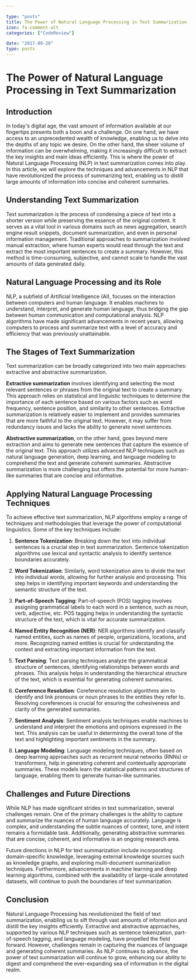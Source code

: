 ```yaml
---

type: "posts"
title: The Power of Natural Language Processing in Text Summarization
icon: fa-comment-alt
categories: ["CodeReview"]

date: "2017-09-20"
type: posts
---
```





# The Power of Natural Language Processing in Text Summarization

## Introduction

In today's digital age, the vast amount of information available at our fingertips presents both a boon and a challenge. On one hand, we have access to an unprecedented wealth of knowledge, enabling us to delve into the depths of any topic we desire. On the other hand, the sheer volume of information can be overwhelming, making it increasingly difficult to extract the key insights and main ideas efficiently. This is where the power of Natural Language Processing (NLP) in text summarization comes into play. In this article, we will explore the techniques and advancements in NLP that have revolutionized the process of summarizing text, enabling us to distill large amounts of information into concise and coherent summaries.

## Understanding Text Summarization

Text summarization is the process of condensing a piece of text into a shorter version while preserving the essence of the original content. It serves as a vital tool in various domains such as news aggregation, search engine result snippets, document summarization, and even in personal information management. Traditional approaches to summarization involved manual extraction, where human experts would read through the text and extract the most important sentences to create a summary. However, this method is time-consuming, subjective, and cannot scale to handle the vast amounts of data generated daily.

## Natural Language Processing and its Role

NLP, a subfield of Artificial Intelligence (AI), focuses on the interaction between computers and human language. It enables machines to understand, interpret, and generate human language, thus bridging the gap between human communication and computational analysis. NLP algorithms have made significant advancements in recent years, allowing computers to process and summarize text with a level of accuracy and efficiency that was previously unattainable.

## The Stages of Text Summarization

Text summarization can be broadly categorized into two main approaches: extractive and abstractive summarization.

**Extractive summarization** involves identifying and selecting the most relevant sentences or phrases from the original text to create a summary. This approach relies on statistical and linguistic techniques to determine the importance of each sentence based on various factors such as word frequency, sentence position, and similarity to other sentences. Extractive summarization is relatively easier to implement and provides summaries that are more faithful to the original text. However, it may suffer from redundancy issues and lacks the ability to generate novel sentences.

**Abstractive summarization**, on the other hand, goes beyond mere extraction and aims to generate new sentences that capture the essence of the original text. This approach utilizes advanced NLP techniques such as natural language generation, deep learning, and language modeling to comprehend the text and generate coherent summaries. Abstractive summarization is more challenging but offers the potential for more human-like summaries that are concise and informative.

## Applying Natural Language Processing Techniques

To achieve effective text summarization, NLP algorithms employ a range of techniques and methodologies that leverage the power of computational linguistics. Some of the key techniques include:

1. **Sentence Tokenization**: Breaking down the text into individual sentences is a crucial step in text summarization. Sentence tokenization algorithms use lexical and syntactic analysis to identify sentence boundaries accurately.

2. **Word Tokenization**: Similarly, word tokenization aims to divide the text into individual words, allowing for further analysis and processing. This step helps in identifying important keywords and understanding the semantic structure of the text.

3. **Part-of-Speech Tagging**: Part-of-speech (POS) tagging involves assigning grammatical labels to each word in a sentence, such as noun, verb, adjective, etc. POS tagging helps in understanding the syntactic structure of the text, which is vital for accurate summarization.

4. **Named Entity Recognition (NER)**: NER algorithms identify and classify named entities, such as names of people, organizations, locations, and more. Recognizing named entities is crucial for understanding the context and extracting important information from the text.

5. **Text Parsing**: Text parsing techniques analyze the grammatical structure of sentences, identifying relationships between words and phrases. This analysis helps in understanding the hierarchical structure of the text, which is essential for generating coherent summaries.

6. **Coreference Resolution**: Coreference resolution algorithms aim to identify and link pronouns or noun phrases to the entities they refer to. Resolving coreferences is crucial for ensuring the cohesiveness and clarity of the generated summaries.

7. **Sentiment Analysis**: Sentiment analysis techniques enable machines to understand and interpret the emotions and opinions expressed in the text. This analysis can be useful in determining the overall tone of the text and highlighting important sentiments in the summary.

8. **Language Modeling**: Language modeling techniques, often based on deep learning approaches such as recurrent neural networks (RNNs) or transformers, help in generating coherent and contextually appropriate summaries. These models learn the statistical patterns and structures of language, enabling them to generate human-like summaries.

## Challenges and Future Directions

While NLP has made significant strides in text summarization, several challenges remain. One of the primary challenges is the ability to capture and summarize the nuances of human language accurately. Language is complex, and understanding the subtle nuances of context, tone, and intent remains a formidable task. Additionally, generating abstractive summaries that are concise, coherent, and informative is an ongoing research area.

Future directions in NLP for text summarization include incorporating domain-specific knowledge, leveraging external knowledge sources such as knowledge graphs, and exploring multi-document summarization techniques. Furthermore, advancements in machine learning and deep learning algorithms, combined with the availability of large-scale annotated datasets, will continue to push the boundaries of text summarization.

## Conclusion

Natural Language Processing has revolutionized the field of text summarization, enabling us to sift through vast amounts of information and distill the key insights efficiently. Extractive and abstractive approaches, supported by various NLP techniques such as sentence tokenization, part-of-speech tagging, and language modeling, have propelled the field forward. However, challenges remain in capturing the nuances of language and generating coherent summaries. As NLP continues to advance, the power of text summarization will continue to grow, enhancing our ability to digest and comprehend the ever-expanding sea of information in the digital realm.